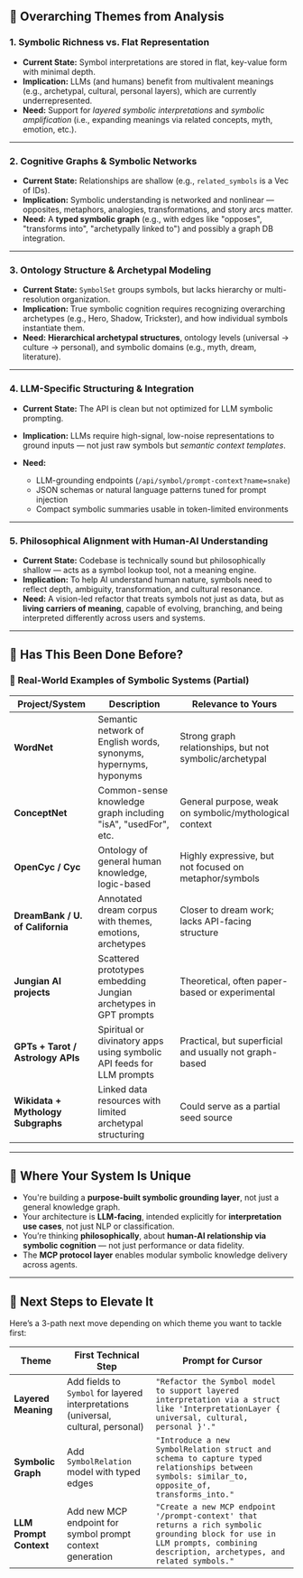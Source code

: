 ## 🔎 Overarching Themes from Analysis

### 1. **Symbolic Richness vs. Flat Representation**

- **Current State:** Symbol interpretations are stored in flat, key-value form with minimal depth.
- **Implication:** LLMs (and humans) benefit from multivalent meanings (e.g., archetypal, cultural, personal layers), which are currently underrepresented.
- **Need:** Support for _layered symbolic interpretations_ and _symbolic amplification_ (i.e., expanding meanings via related concepts, myth, emotion, etc.).

---

### 2. **Cognitive Graphs & Symbolic Networks**

- **Current State:** Relationships are shallow (e.g., `related_symbols` is a Vec of IDs).
- **Implication:** Symbolic understanding is networked and nonlinear — opposites, metaphors, analogies, transformations, and story arcs matter.
- **Need:** A **typed symbolic graph** (e.g., with edges like "opposes", "transforms into", "archetypally linked to") and possibly a graph DB integration.

---

### 3. **Ontology Structure & Archetypal Modeling**

- **Current State:** `SymbolSet` groups symbols, but lacks hierarchy or multi-resolution organization.
- **Implication:** True symbolic cognition requires recognizing overarching archetypes (e.g., Hero, Shadow, Trickster), and how individual symbols instantiate them.
- **Need:** **Hierarchical archetypal structures**, ontology levels (universal → culture → personal), and symbolic domains (e.g., myth, dream, literature).

---

### 4. **LLM-Specific Structuring & Integration**

- **Current State:** The API is clean but not optimized for LLM symbolic prompting.
- **Implication:** LLMs require high-signal, low-noise representations to ground inputs — not just raw symbols but _semantic context templates_.
- **Need:**

  - LLM-grounding endpoints (`/api/symbol/prompt-context?name=snake`)
  - JSON schemas or natural language patterns tuned for prompt injection
  - Compact symbolic summaries usable in token-limited environments

---

### 5. **Philosophical Alignment with Human-AI Understanding**

- **Current State:** Codebase is technically sound but philosophically shallow — acts as a symbol lookup tool, not a meaning engine.
- **Implication:** To help AI understand human nature, symbols need to reflect depth, ambiguity, transformation, and cultural resonance.
- **Need:** A vision-led refactor that treats symbols not just as data, but as **living carriers of meaning**, capable of evolving, branching, and being interpreted differently across users and systems.

---

## 🧭 Has This Been Done Before?

### 🧠 Real-World Examples of Symbolic Systems (Partial)

| Project/System                     | Description                                                           | Relevance to Yours                                      |
| ---------------------------------- | --------------------------------------------------------------------- | ------------------------------------------------------- |
| **WordNet**                        | Semantic network of English words, synonyms, hypernyms, hyponyms      | Strong graph relationships, but not symbolic/archetypal |
| **ConceptNet**                     | Common-sense knowledge graph including "isA", "usedFor", etc.         | General purpose, weak on symbolic/mythological context  |
| **OpenCyc / Cyc**                  | Ontology of general human knowledge, logic-based                      | Highly expressive, but not focused on metaphor/symbols  |
| **DreamBank / U. of California**   | Annotated dream corpus with themes, emotions, archetypes              | Closer to dream work; lacks API-facing structure        |
| **Jungian AI projects**            | Scattered prototypes embedding Jungian archetypes in GPT prompts      | Theoretical, often paper-based or experimental          |
| **GPTs + Tarot / Astrology APIs**  | Spiritual or divinatory apps using symbolic API feeds for LLM prompts | Practical, but superficial and usually not graph-based  |
| **Wikidata + Mythology Subgraphs** | Linked data resources with limited archetypal structuring             | Could serve as a partial seed source                    |

---

## 🎯 Where Your System Is Unique

- You're building a **purpose-built symbolic grounding layer**, not just a general knowledge graph.
- Your architecture is **LLM-facing**, intended explicitly for **interpretation use cases**, not just NLP or classification.
- You’re thinking **philosophically**, about **human-AI relationship via symbolic cognition** — not just performance or data fidelity.
- The **MCP protocol layer** enables modular symbolic knowledge delivery across agents.

---

## 🧱 Next Steps to Elevate It

Here’s a 3-path next move depending on which theme you want to tackle first:

| Theme                  | First Technical Step                                                               | Prompt for Cursor                                                                                                                                                            |
| ---------------------- | ---------------------------------------------------------------------------------- | ---------------------------------------------------------------------------------------------------------------------------------------------------------------------------- |
| **Layered Meaning**    | Add fields to `Symbol` for layered interpretations (universal, cultural, personal) | `"Refactor the Symbol model to support layered interpretation via a struct like 'InterpretationLayer { universal, cultural, personal }'."`                                   |
| **Symbolic Graph**     | Add `SymbolRelation` model with typed edges                                        | `"Introduce a new SymbolRelation struct and schema to capture typed relationships between symbols: similar_to, opposite_of, transforms_into."`                               |
| **LLM Prompt Context** | Add new MCP endpoint for symbol prompt context generation                          | `"Create a new MCP endpoint '/prompt-context' that returns a rich symbolic grounding block for use in LLM prompts, combining description, archetypes, and related symbols."` |

